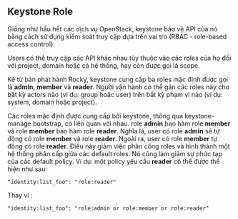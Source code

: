 ## Keystone Role
 
Giống như hầu hết các dịch vụ OpenStack, keystone bảo vệ API của nó bằng cách sử dụng kiểm soát truy cập dựa trên vai trò (RBAC - role-based access control).

Users có thể truy cập các API khác nhau tùy thuộc vào các roles của họ đối với project, domain hoặc cả hệ thống, hay còn được gọi là scope.

Kể từ bản phát hành Rocky, keystone cung cấp ba roles mặc định được gọi là **admin**, **member** và **reader**. Người vận hành có thể gán các roles này cho bất kỳ actors nào (ví dụ: group hoặc user) trên bất kỳ phạm vi nào (ví dụ: system, domain hoặc project). 

Các roles mặc định được cung cấp bởi keystone, thông qua keystone-manage bootstrap, có liên quan với nhau. role **admin** bao hàm role **member** và role **member** bao hàm role **reader**. Nghĩa là, user có role **admin** sẽ tự động có role **member** và role **reader**. Ngoài ra, user có role **member** tự động có role **reader**. Điều này giảm việc phân công roles và hình thành một hệ thống phân cấp giữa các default roles. Nó cũng làm giảm sự phức tạp của các default policy. Ví dụ: một policy yêu cầu **reader** có thể được thể hiện như sau:

``"identity:list_foo": "role:reader"``

Thay vì : 

``"identity:list_foo": "role:admin or role:member or role:reader"``

